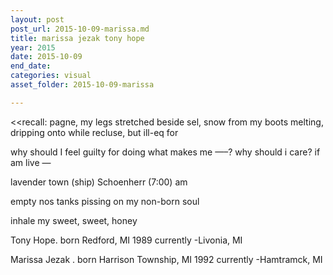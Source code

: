 ```yaml
---
layout: post
post_url: 2015-10-09-marissa.md
title: marissa jezak tony hope
year: 2015
date: 2015-10-09
end_date: 
categories: visual
asset_folder: 2015-10-09-marissa

---
```

<<recall: pagne, my legs stretched beside sel,
snow from my boots melting, dripping onto         while
recluse, but ill-eq         for

why should I feel guilty for doing what makes me —–?
why should i care? if am live —

lavender town (ship) Schoenherr (7:00) am

empty nos tanks
pissing on my non-born soul

inhale my sweet, sweet, honey

Tony Hope. born Redford, MI 1989
currently -Livonia, MI

Marissa Jezak . born Harrison Township, MI 1992
currently -Hamtramck, MI